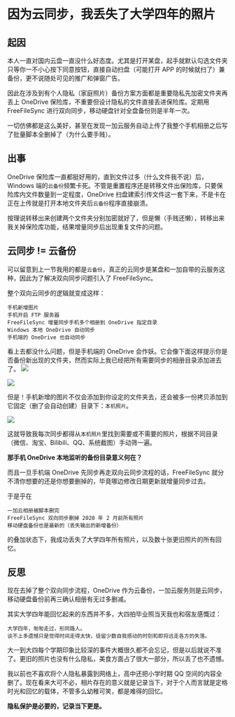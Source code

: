 # 因为云同步，我丢失了大学四年的照片


## 起因
本人一直对国内云盘一直没什么好态度。尤其是打开某盘，起手就默认勾选文件夹只等你一不小心按下同意按钮，直接自动扫盘（可能打开 APP 的时候就扫了）兼备份，更不说随处可见的推广和弹窗广告。

因此在涉及到有个人隐私（家庭照片）备份方案方面都是重要隐私先加密文件夹再丢上 OneDrive 保险库，不重要但设计隐私的文件直接丢进保险库。定期用 FreeFileSync 进行双向同步，移动硬盘针对全盘备份则是半年一次。

一切仿佛都是这么美好，甚至在发现一加云服务自动上传了我整个手机相册之后写了批量脚本全删掉了（为什么要手贱）。

## 出事
OneDrive 保险库一直都挺好用的，直到文件过多（什么文件我不说）后，Windows 端的`云备份`频繁卡死。不管是重置程序还是转移文件出保险库，只要保险库内文件数量到一定程度，OneDrive 扫盘建索引传文件这一套下来，不是卡在正在上传就是打开本地文件夹后`云备份`程序直接崩溃。

按理说转移出来创建两个文件夹分别加密就好了，但是懒（手贱还懒），转移出来我关掉保险库功能，结果增量同步后出现重复文件的问题。

## 云同步 != 云备份
可以留意到上一节我用的都是`云备份`，真正的云同步是某盘和一加自带的云服务这种，因此为了解决双向同步问题引入了 FreeFileSync。

整个双向云同步的逻辑就变成这样：

    手机新增图片
    手机开启 FTP 服务器
    FreeFileSync 增量同步手机多个相册到 OneDrive 指定目录
    Windows 本地 OneDrive 自动同步
    手机端的 OneDrive 也自动同步

看上去都没什么问题，但是手机端的 OneDrive 会作妖。它会像下面这样提示你是否备份新出现的文件夹，然而实际上我已经把所有需要同步的相册目录添加进去了。
![](https://s2.loli.net/2023/06/26/9zogxf2W58w6MK7.jpg)

![](https://s2.loli.net/2023/06/26/VcYxLvEHsi4oXwU.jpg)

但是！手机新增的图片不仅会添加到你设定的文件夹去，还会被多一份拷贝添加到它固定（删了会自动创建）目录下：`本机照片`。

![](https://s2.loli.net/2023/06/26/218yIMGmLTZnzRF.png)

这就导致我每次同步都得从`本机照片`里找到需要或不需要的照片，根据不同目录（微信、淘宝、Bilibili、QQ、系统截图）手动筛一遍。

**那手机 OneDrive 本地监听的备份目录意义何在？**

而且一旦手机端 OneDrive 先同步再走双向云同步流程的话，FreeFileSync 就分不清你想要的还是你想要删掉的，毕竟哪边修改日期更新就增量同步过去。

于是乎在

    一加云相册被脚本删完
    FreeFileSync 双向同步删掉 2020 年 2 月前所有照片
    移动硬盘备份也是最新的（丢失输出的新增备份）

的叠加状态下，我成功丢失了大学四年所有照片，以及数十张更旧照片的所有回忆。

## 反思
现在去掉了整个双向同步流程，OneDrive 作为云备份，一加云服务则是云同步，移动硬盘备份前再三确认相册有无过多删减。

其实大学四年能回忆起来的东西并不多，大四拍毕业照当天我也和宿友感慨过：

    大学四年，匆匆走过，形同路人。
    谈不上多遗憾只是觉得时间走得太快，徒留少数自我感动的时刻和即将远走各方的失落。

大一到大四每个学期印象比较深的事件大概很久都不会忘记，但是以后就说不准了。更旧的照片也没有什么隐私，美食方面占了很大一部分，所以丢了也不遗憾。

我以前也不喜欢将个人隐私暴露到网络上，高中还把小学时期 QQ 空间的内容全删了。现在看来大可不必，相片存在的意义就是记录当下，对于个人而言就是定格时光和回忆的载体，不管多么幼稚可笑，都是难得的回忆。


**隐私保护是必要的，记录当下更是。**




